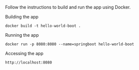 Follow the instructions to build and run the app using Docker.

Building the app

`docker build -t hello-world-boot .`


Running the app

`docker run -p 8080:8080 --name=springboot hello-world-boot`

Accessing the app

`http://localhost:8080`
